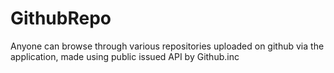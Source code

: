 # GithubRepo

Anyone can browse through various repositories uploaded on github via the application, made using public issued API by Github.inc
